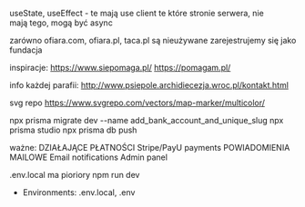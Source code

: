 useState, useEffect - te mają use client
te które stronie serwera, nie mają tego, mogą być async

zarówno ofiara.com, ofiara.pl, taca.pl są nieużywane
zarejestrujemy się jako fundacja

inspiracje:
https://www.siepomaga.pl/
https://pomagam.pl/

info każdej parafii: http://www.psiepole.archidiecezja.wroc.pl/kontakt.html

svg repo https://www.svgrepo.com/vectors/map-marker/multicolor/

npx prisma migrate dev --name add_bank_account_and_unique_slug
npx prisma studio
npx prisma db push


ważne:
DZIAŁAJĄCE PŁATNOŚCI Stripe/PayU payments
POWIADOMIENIA MAILOWE Email notifications
Admin panel

.env.local ma pioriory
npm run dev

- Environments: .env.local, .env
